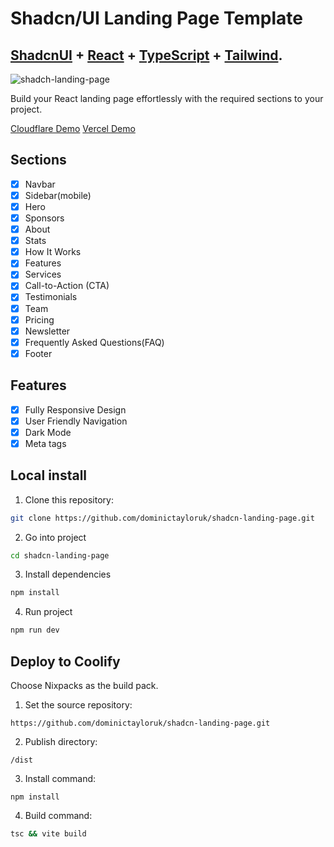 # Shadcn/UI Landing Page Template

## <a href="https://ui.shadcn.com/" target="_blank">ShadcnUI</a> + <a href="https://react.dev/" target="_blank">React</a> + <a href="https://www.typescriptlang.org/" target="_blank">TypeScript</a> + <a href="https://tailwindcss.com/" target="_blank">Tailwind</a>.

![shadch-landing-page](https://github.com/dominictayloruk/shadcn-landing-page/assets/61714687/3ba7b51f-9589-4541-800a-5ab7cecad1b5)

Build your React landing page effortlessly with the required sections to your project. 

<a href="https://shadcn-landing-page-5g5.pages.dev/" target="_blank">Cloudflare Demo</a>
<a href="https://shadcn-landing-page-dt.vercel.app/" target="_blank">Vercel Demo</a>

## Sections

- [x] Navbar
- [x] Sidebar(mobile)
- [x] Hero
- [x] Sponsors
- [x] About
- [x] Stats
- [x] How It Works
- [x] Features
- [x] Services
- [x] Call-to-Action (CTA)
- [x] Testimonials
- [x] Team
- [x] Pricing
- [x] Newsletter
- [x] Frequently Asked Questions(FAQ)
- [x] Footer

## Features

- [x] Fully Responsive Design
- [x] User Friendly Navigation
- [x] Dark Mode
- [x] Meta tags

## Local install

1. Clone this repository:

```bash
git clone https://github.com/dominictayloruk/shadcn-landing-page.git
```

2. Go into project

```bash
cd shadcn-landing-page
```

3. Install dependencies

```bash
npm install
```

4. Run project

```bash
npm run dev
```

## Deploy to Coolify

Choose Nixpacks as the build pack.

1. Set the source repository:

```
https://github.com/dominictayloruk/shadcn-landing-page.git
```

2. Publish directory:

```
/dist
```

3. Install command:

```
npm install
```

4. Build command:

```bash
tsc && vite build
```

